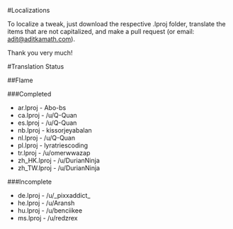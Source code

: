 #Localizations

To localize a tweak, just download the respective .lproj folder, translate the items that are not capitalized, and make a pull request (or email: adit@aditkamath.com).

Thank you very much!

#Translation Status

##Flame

###Completed
* ar.lproj - Abo-bs
* ca.lproj - /u/Q-Quan
* es.lproj - /u/Q-Quan
* nb.lproj - kissorjeyabalan
* nl.lproj - /u/Q-Quan
* pl.lproj - lyratriescoding
* tr.lproj - /u/omerwwazap
* zh_HK.lproj - /u/DurianNinja
* zh_TW.lproj - /u/DurianNinja

###Incomplete
* de.lproj - /u/\_pixxaddict\_
* he.lproj - /u/Aransh
* hu.lproj - /u/benciikee
* ms.lproj - /u/redzrex
